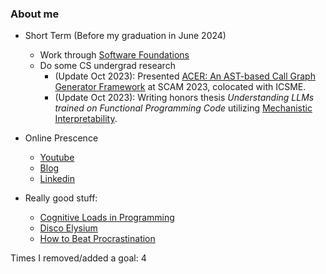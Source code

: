 ### About me

- Short Term (Before my graduation in June 2024)
  - Work through [Software Foundations](https://softwarefoundations.cis.upenn.edu/lf-current/Basics.html)
  - Do some CS undergrad research
    - (Update Oct 2023): Presented [ACER: An AST-based Call Graph Generator Framework](https://github.com/WM-SEMERU/ACER/) at SCAM 2023, colocated with ICSME.
    - (Update Oct 2023): Writing honors thesis _Understanding LLMs trained on Functional Programming Code_ utilizing [Mechanistic Interpretability](https://transformer-circuits.pub/2022/mech-interp-essay/index.html).


- Online Prescence
  - [Youtube](https://www.youtube.com/channel/UCdGYHVptzujcjK67pOnrcGQ)
  - [Blog](https://unfooling.com/)
  - [Linkedin](https://www.linkedin.com/in/andrew-chen-055754129/)

- Really good stuff:
  - [Cognitive Loads in Programming](https://rpeszek.github.io/posts/2022-08-30-code-cognitiveload.html) 
  - [Disco Elysium](https://discoelysium.com/)
  - [How to Beat Procrastination](https://www.lesswrong.com/posts/RWo4LwFzpHNQCTcYt/how-to-beat-procrastination)

Times I removed/added a goal: 4
